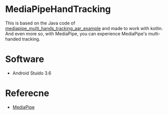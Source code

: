 # MediaPipeHandTracking
This is based on the Java code of [mediapipe_multi_hands_tracking_aar_example](https://github.com/jiuqiant/mediapipe_multi_hands_tracking_aar_example) and made to work with kotlin. And even more so, with MediaPipe, you can experience MediaPipe's multi-handed tracking.

# Software
* Android Stuido 3.6

# Referecne
* [MediaPipe](https://github.com/google/mediapipe)
